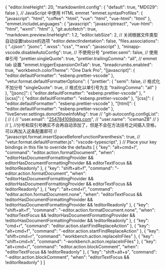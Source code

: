 {
  "editor.lineHeight": 20,
  "markdownlint.config": {
    "default": true,
    "MD029": false
  },
  // JavaScript 中使用 HTML emmet
  "emmet.syntaxProfiles": {
    "javascript": "html",
    "coffee": "html",
    "vue": "html",
    "vue-html": "html"
  },
  "emmet.includeLanguages": {
    "javascript": "javascriptreact",
    "vue-html": "html",
    "wxml": "html"
  },
  "git.autofetch": true,
  "markdown.preview.lineHeight": 1.2,
  "editor.tabSize": 2,
  // 关闭根据文件类型自动设置tabsize的选项
  "editor.detectIndentation": false,
  "files.associations": {
    "*.cjson": "jsonc",
    "*.wxss": "css",
    "*.wxs": "javascript"
  },
  "minapp-vscode.disableAutoConfig": true,
  // 不使用分号
  "prettier.semi": false,
  // 使用单引号
  "prettier.singleQuote": true,
  "prettier.trailingComma": "all",
  // emmet tab 设置
  "emmet.triggerExpansionOnTab": true,
  "breadcrumbs.enabled": true,
  "workbench.colorTheme": "One Dark Pro",
  "[javascript]": {
    "editor.defaultFormatter": "esbenp.prettier-vscode"
  },
  "vetur.format.defaultFormatterOptions": {
    "prettier": {
      "semi": false, // 格式化不加分号
      "singleQuote": true, // 格式化以单引号为主
      "trailingComma": "all"
    }
  },
  "[jsonc]": {
    "editor.defaultFormatter": "esbenp.prettier-vscode"
  },
  "[scss]": {
    "editor.defaultFormatter": "esbenp.prettier-vscode"
  },
  "[css]": {
    "editor.defaultFormatter": "esbenp.prettier-vscode"
  },
  "[html]": {
    "editor.defaultFormatter": "esbenp.prettier-vscode"
  },
  "liveServer.settings.donotShowInfoMsg": true
  //  "git-autoconfig.configList": [
  //   {
  //     "user.email": "254784109@qq.com",
  //     "user.name": "icemanZB"
  //   }
  // ],
  //分号和双引号确实不会再自动添加了，但是不会在方法括号之间插入空格，可以再加入这条配置即可
  // "javascript.format.insertSpaceBeforeFunctionParenthesis": true,
  // "vetur.format.defaultFormatter.js": "vscode-typescript",
}
// Place your key bindings in this file to override the defaults
[
  {
    "key": "alt+cmd+l",
    "command": "editor.action.formatDocument",
    "when": "editorHasDocumentFormattingProvider && editorHasDocumentFormattingProvider && editorTextFocus && !editorReadonly"
  },
  {
    "key": "shift+alt+f",
    "command": "-editor.action.formatDocument",
    "when": "editorHasDocumentFormattingProvider && editorHasDocumentFormattingProvider && editorTextFocus && !editorReadonly"
  },
  {
    "key": "alt+cmd+l",
    "command": "editor.action.formatDocument.none",
    "when": "editorTextFocus && !editorHasDocumentFormattingProvider && !editorHasDocumentFormattingProvider && !editorReadonly"
  },
  {
    "key": "shift+alt+f",
    "command": "-editor.action.formatDocument.none",
    "when": "editorTextFocus && !editorHasDocumentFormattingProvider && !editorHasDocumentFormattingProvider && !editorReadonly"
  },
  {
    "key": "cmd+r",
    "command": "editor.action.startFindReplaceAction"
  },
  {
    "key": "alt+cmd+f",
    "command": "-editor.action.startFindReplaceAction"
  },
  {
    "key": "shift+cmd+r",
    "command": "workbench.action.replaceInFiles"
  },
  {
    "key": "shift+cmd+h",
    "command": "-workbench.action.replaceInFiles"
  },
  {
    "key": "alt+cmd+/",
    "command": "editor.action.blockComment",
    "when": "editorTextFocus && !editorReadonly"
  },
  {
    "key": "shift+alt+a",
    "command": "-editor.action.blockComment",
    "when": "editorTextFocus && !editorReadonly"
  }
]
